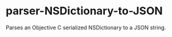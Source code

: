 parser-NSDictionary-to-JSON
===========================

Parses an Objective C serialized NSDictionary to a JSON string.
